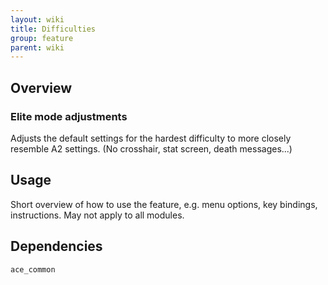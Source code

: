 ```yaml
---
layout: wiki
title: Difficulties
group: feature
parent: wiki
---
```


## Overview

### Elite mode adjustments
Adjusts the default settings for the hardest difficulty to more closely resemble A2 settings. (No crosshair, stat screen, death messages...)


## Usage

Short overview of how to use the feature, e.g. menu options, key bindings, 
instructions. May not apply to all modules.


## Dependencies

`ace_common`
